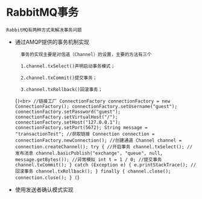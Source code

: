 # RabbitMQ事务
    RabbitMQ有两种方式来解决事务问题
- 通过AMQP提供的事务机制实现

        事务的实现主要是对信道（Channel）的设置，主要的方法有三个
        
        1.channel.txSelect()声明启动事务模式；
          
        2.channel.txCommit()提交事务；
          
        3.channel.txRollback()回滚事务；
    
    (```)<br>
      //链接工厂
      ConnectionFactory connectionFactory = new ConnectionFactory();
      connectionFactory.setUsername("guest");
      connectionFactory.setPassword("guest");
      connectionFactory.setVirtualHost("/");
      connectionFactory.setHost("127.0.0.1");
      connectionFactory.setPort(5672);
      String message = "transactionTest";
      //获取链接
      Connection connection = connectionFactory.newConnection();
      //创建通道
      Channel channel = connection.createChannel();
      try {
          //开启事务
          channel.txSelect();
          //发布消息
          channel.basicPublish("exchange", "queue", null, message.getBytes());
          //异常模拟
          int t = 1 / 0;
          //提交事务
          channel.txCommit();
      } catch (Exception e) {
          e.printStackTrace();
          //回滚事务
          channel.txRollback();
      } finally {
          channel.close();
          connection.close();
      }
    (```)
- 使用发送者确认模式实现